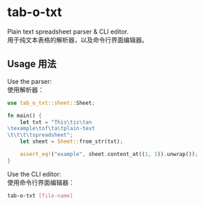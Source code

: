 # tab-o-txt

Plain text spreadsheet parser & CLI editor.\
用于纯文本表格的解析器，以及命令行界面编辑器。

## Usage 用法
Use the parser:\
使用解析器：
```rust
use tab_o_txt::sheet::Sheet;

fn main() {
    let txt = "This\tis\tan
\texample\tof\ta\tplain-text
\t\t\t\tspreadsheet";
    let sheet = Sheet::from_str(txt);

    assert_eq!("example", sheet.content_at((1, 1)).unwrap());
}
```
Use the CLI editor:\
使用命令行界面编辑器：
```sh
tab-o-txt [file-name]
```
